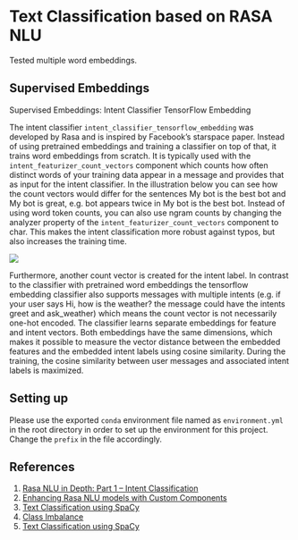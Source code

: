 # Text Classification based on RASA NLU

Tested multiple word embeddings.

## Supervised Embeddings

Supervised Embeddings: Intent Classifier TensorFlow Embedding

The intent classifier `intent_classifier_tensorflow_embedding` was developed by Rasa and is inspired by Facebook’s starspace paper. Instead of using pretrained embeddings and training a classifier on top of that, it trains word embeddings from scratch. It is typically used with the `intent_featurizer_count_vectors` component which counts how often distinct words of your training data appear in a message and provides that as input for the intent classifier. In the illustration below you can see how the count vectors would differ for the sentences My bot is the best bot and My bot is great, e.g. bot appears twice in My bot is the best bot. Instead of using word token counts, you can also use ngram counts by changing the analyzer property of the `intent_featurizer_count_vectors` component to char. This makes the intent classification more robust against typos, but also increases the training time.

<img src="https://blog.rasa.com/content/images/2019/02/image.png" >

Furthermore, another count vector is created for the intent label. In contrast to the classifier with pretrained word embeddings the tensorflow embedding classifier also supports messages with multiple intents (e.g. if your user says Hi, how is the weather? the message could have the intents greet and ask_weather) which means the count vector is not necessarily one-hot encoded. The classifier learns separate embeddings for feature and intent vectors. Both embeddings have the same dimensions, which makes it possible to measure the vector distance between the embedded features and the embedded intent labels using cosine similarity. During the training, the cosine similarity between user messages and associated intent labels is maximized.

## Setting up

Please use the exported `conda` environment file named as `environment.yml` in the root directory in order to set up the environment for this project. Change the `prefix` in the file accordingly.

## References

1. [Rasa NLU in Depth: Part 1 – Intent Classification](https://blog.rasa.com/rasa-nlu-in-depth-part-1-intent-classification/)
2. [Enhancing Rasa NLU models with Custom Components](https://blog.rasa.com/enhancing-rasa-nlu-with-custom-components/)
3. [Text Classification using SpaCy](https://www.kaggle.com/poonaml/text-classification-using-spacy)
4. [Class Imbalance](https://rasa.com/docs/rasa/nlu/choosing-a-pipeline/#class-imbalance)
3. [Text Classification using SpaCy](https://www.kaggle.com/poonaml/text-classification-using-spacy)